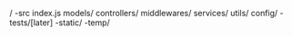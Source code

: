 /
    -src
        index.js
        models/
        controllers/
        middlewares/
        services/
        utils/
        config/
    -tests/[later]
    -static/
    -temp/